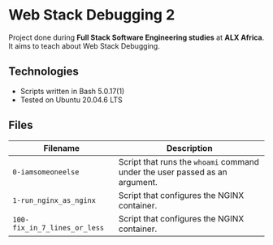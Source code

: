# Web Stack Debugging 2
Project done during **Full Stack Software Engineering studies** at **ALX Africa**. It aims to teach about Web Stack Debugging.

## Technologies
* Scripts written in Bash 5.0.17(1)
* Tested on Ubuntu 20.04.6 LTS

## Files

| Filename | Description |
| -------- | ----------- |
| `0-iamsomeoneelse` | Script that runs the `whoami` command under the user passed as an argument.|
| `1-run_nginx_as_nginx` | Script that configures the NGINX container. |
| `100-fix_in_7_lines_or_less` | Script that configures the NGINX container. |
